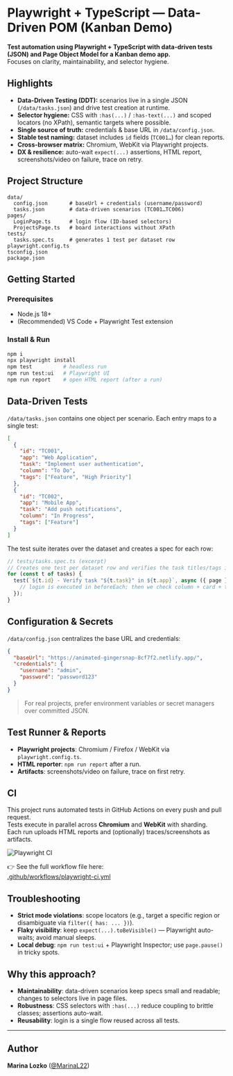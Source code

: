 # Playwright + TypeScript — Data-Driven POM (Kanban Demo)

**Test automation using Playwright + TypeScript with data-driven tests (JSON) and Page Object Model for a Kanban demo app.**  
Focuses on clarity, maintainability, and selector hygiene.

## Highlights

- **Data-Driven Testing (DDT):** scenarios live in a single JSON (`/data/tasks.json`) and drive test creation at runtime.  
- **Selector hygiene:** CSS with `:has(...)` / `:has-text(...)` and scoped locators (no XPath), semantic targets where possible.  
- **Single source of truth:** credentials & base URL in `/data/config.json`.  
- **Stable test naming:** dataset includes `id` fields (`TC001…`) for clean reports.  
- **Cross-browser matrix:** Chromium, WebKit via Playwright projects.  
- **DX & resilience:** auto-wait `expect(...)` assertions, HTML report, screenshots/video on failure, trace on retry.

## Project Structure

```
data/
  config.json       # baseUrl + credentials (username/password)
  tasks.json        # data-driven scenarios (TC001…TC006)
pages/
  LoginPage.ts      # login flow (ID-based selectors)
  ProjectsPage.ts   # board interactions without XPath
tests/
  tasks.spec.ts     # generates 1 test per dataset row
playwright.config.ts
tsconfig.json
package.json
```

## Getting Started

### Prerequisites
- Node.js 18+
- (Recommended) VS Code + Playwright Test extension

### Install & Run
```bash
npm i
npx playwright install
npm test          # headless run
npm run test:ui   # Playwright UI
npm run report    # open HTML report (after a run)
```

## Data-Driven Tests

`/data/tasks.json` contains one object per scenario. Each entry maps to a single test:

```json
[
  {
    "id": "TC001",
    "app": "Web Application",
    "task": "Implement user authentication",
    "column": "To Do",
    "tags": ["Feature", "High Priority"]
  },
  {
    "id": "TC002",
    "app": "Mobile App",
    "task": "Add push notifications",
    "column": "In Progress",
    "tags": ["Feature"]
  }
]
```

The test suite iterates over the dataset and creates a spec for each row:

```ts
// tests/tasks.spec.ts (excerpt)
// Creates one test per dataset row and verifies the task titles/tags in the expected column.
for (const t of tasks) {
  test(`${t.id} - Verify task "${t.task}" in ${t.app}`, async ({ page }) => {
    // login is executed in beforeEach; then we check column + card + tags
  });
}
```

## Configuration & Secrets

`/data/config.json` centralizes the base URL and credentials:

```json
{
  "baseUrl": "https://animated-gingersnap-8cf7f2.netlify.app/",
  "credentials": {
    "username": "admin",
    "password": "password123"
  }
}
```

> For real projects, prefer environment variables or secret managers over committed JSON.

## Test Runner & Reports

- **Playwright projects**: Chromium / Firefox / WebKit via `playwright.config.ts`.  
- **HTML reporter**: `npm run report` after a run.  
- **Artifacts**: screenshots/video on failure, trace on first retry.

## CI

This project runs automated tests in GitHub Actions on every push and pull request.  
Tests execute in parallel across **Chromium** and **WebKit** with sharding.  
Each run uploads HTML reports and (optionally) traces/screenshots as artifacts.

![Playwright CI](https://github.com/lozal/playwright-ts-data-driven-pom/actions/workflows/playwright-ci.yml/badge.svg)

👉 See the full workflow file here:  
[.github/workflows/playwright-ci.yml](.github/workflows/playwright-ci.yml)

## Troubleshooting

- **Strict mode violations**: scope locators (e.g., target a specific region or disambiguate via `filter({ has: ... })`).  
- **Flaky visibility**: keep `expect(...).toBeVisible()` — Playwright auto-waits; avoid manual sleeps.  
- **Local debug**: `npm run test:ui` + Playwright Inspector; use `page.pause()` in tricky spots.

## Why this approach?

- **Maintainability**: data-driven scenarios keep specs small and readable; changes to selectors live in page files.  
- **Robustness**: CSS selectors with `:has(...)` reduce coupling to brittle classes; assertions auto-wait.  
- **Reusability**: login is a single flow reused across all tests.

---

## Author

**Marina Lozko** ([@MarinaL22](https://github.com/MarinaL22))
